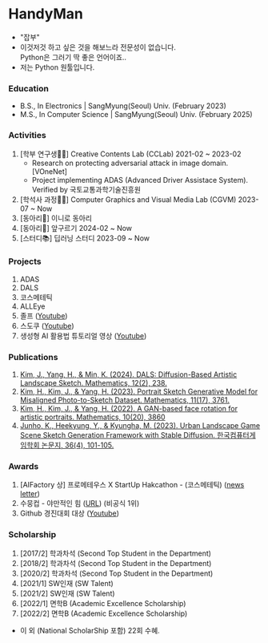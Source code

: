 # HandyMan
- "잡부"
- 이것저것 하고 싶은 것을 해보느라 전문성이 없습니다.<br> Python은 그러기 딱 좋은 언어이죠..
- 저는 Python 원툴입니다.

### Education
- B.S., In Electronics | SangMyung(Seoul) Univ. (February 2023)
- M.S., In Computer Science | SangMyung(Seoul) Univ. (February 2025)

### Activities
1. [학부 연구생🧑‍💻] Creative Contents Lab (CCLab) 2021-02 ~ 2023-02
   - Research on protecting adversarial attack in image domain. [VOneNet]
   - Project implementing ADAS (Advanced Driver Assistace System). Verified by 국토교통과학기술진흥원
3. [학석사 과정🧑‍💻] Computer Graphics and Visual Media Lab (CGVM) 2023-07 ~ Now
4. [동아리👫] 이니로 동아리
5. [동아리👫] 앞구르기 2024-02 ~ Now
6. [스터디📚] 딥러닝 스터디 2023-09 ~ Now

### Projects
1. ADAS
2. DALS
3. 코스메테틱
4. ALLEye
5. 졸프 ([Youtube](https://www.youtube.com/watch?v=elfMAMhiwws))
6. 스도쿠 ([Youtube](https://www.youtube.com/watch?v=v5IgQAuJ-jY))
7. 생성형 AI 활용법 튜토리얼 영상 ([Youtube](https://www.youtube.com/watch?v=ics_03c3VEA))

### Publications
1. [Kim, J., Yang, H., & Min, K. (2024). DALS: Diffusion-Based Artistic Landscape Sketch. Mathematics, 12(2), 238.](https://www.mdpi.com/2227-7390/12/2/238)
2. [Kim, H., Kim, J., & Yang, H. (2023). Portrait Sketch Generative Model for Misaligned Photo-to-Sketch Dataset. Mathematics, 11(17), 3761.](https://www.mdpi.com/2227-7390/11/17/3761)
3. [Kim, H., Kim, J., & Yang, H. (2022). A GAN-based face rotation for artistic portraits. Mathematics, 10(20), 3860](https://www.mdpi.com/2227-7390/10/20/3860)
4. [Junho, K., Heekyung, Y., & Kyungha, M. (2023). Urban Landscape Game Scene Sketch Generation Framework with Stable Diffusion. 한국컴퓨터게임학회 논문지, 36(4), 101-105.](https://db.koreascholar.com/Article/Detail/430365)

### Awards
1. [AIFactory 상] 프로메테우스 X StartUp Hakcathon - (코스메테틱) ([news letter](https://www.newswire.co.kr/newsRead.php?no=962341))
2. 수뭉컵 - 야만적인 힘 ([URL](https://github.com/soomoongcup/soomoongcup-2024)) (비공식 1위) 
3. Github 경진대회 대상 ([Youtube](https://www.youtube.com/watch?v=gfU1dlzh2VE))

### Scholarship
1. [2017/2] 학과차석 (Second Top Student in the Department)
2. [2018/2] 학과차석 (Second Top Student in the Department)
3. [2020/2] 학과차석 (Second Top Student in the Department)
4. [2021/1] SW인재 (SW Talent)
5. [2021/2] SW인재 (SW Talent)
6. [2022/1] 면학B (Academic Excellence Scholarship)
7. [2022/2] 면학B (Academic Excellence Scholarship)
- 이 외 (National ScholarShip 포함) 22회 수혜.
